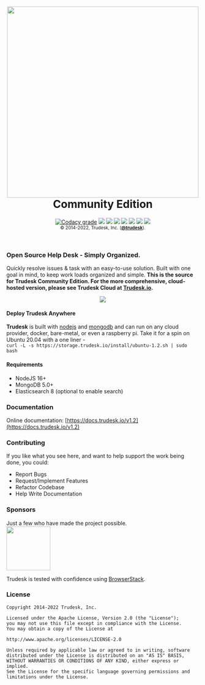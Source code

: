 <h1 align="center">
<a href="http://trudesk.io"><img src="http://trudesk.io/TD_Black.png" width="500" /></a>
<br />Community Edition
</h1>
<p align="center">
<a href="https://app.codacy.com/gh/polonel/trudesk/dashboard"><img alt="Codacy grade" src="https://img.shields.io/codacy/grade/3228c30aa1d14530ba25a04948985079?style=flat-square"></a>
<a href="https://standardjs.com"><img src="https://img.shields.io/badge/code_style-standard-brightgreen.svg?style=flat-square" /></a>
<a href="https://app.circleci.com/pipelines/github/polonel/trudesk"><img src="https://img.shields.io/circleci/token/ad7d2d066a75685a15c8e2fd08bd75e53b18fbb7/project/github/polonel/trudesk/master.svg?style=flat-square" /></a>
<a href="https://forum.trudesk.io"><img src="https://img.shields.io/discourse/https/forum.trudesk.io/topics.svg?style=flat-square" /></a>
<a title="Crowdin" target="_blank" href="https://crowdin.com/project/trudesk"><img src="https://d322cqt584bo4o.cloudfront.net/trudesk/localized.svg?style=flat-square"></a>
<a href="https://github.com/polonel/trudesk/blob/master/LICENSE"><img src="https://img.shields.io/badge/license-APACHE%202-green.svg?style=flat-square" /></a>
<a href="https://github.com/polonel/trudesk/releases"><img src="https://img.shields.io/github/release/polonel/trudesk.svg?style=flat-square" /></a>
<a href="https://docs.trudesk.io/v1.2"><img src="https://img.shields.io/badge/documentation-click%20to%20read-blue.svg?style=flat-square" /></a>
<br />
<sub>© 2014-2022, Trudesk, Inc. (<b><a href="https://trudesk.io">@trudesk</a></b>).</sub>
</p>
<br />

### Open Source Help Desk - Simply Organized.

Quickly resolve issues & task with an easy-to-use solution. Built with one goal in mind, to keep work loads organized and simple. **This is the source for Trudesk Community Edition. For the more comprehensive, cloud-hosted version, please see Trudesk Cloud at <a href="http://trudesk.io">Trudesk.io</a>.**

<p align="center">
    <img src="https://files.trudesk.io/hero-td-right.png" />
</p>

#### Deploy Trudesk Anywhere

**Trudesk** is built with <a href="https://nodejs.org">nodejs</a> and <a href="https://mongodb.org">mongodb</a> and can run on any cloud provider, docker, bare-metal, or even a raspberry pi.
Take it for a spin on Ubuntu 20.04 with a one liner - <br />`curl -L -s https://storage.trudesk.io/install/ubuntu-1.2.sh | sudo bash`

#### Requirements

- NodeJS 16+
- MongoDB 5.0+
- Elasticsearch 8 (optional to enable search)

### Documentation

Online documentation: [https://docs.trudesk.io/v1.2](https://docs.trudesk.io/v1.2)

### Contributing

If you like what you see here, and want to help support the work being done, you could:

- Report Bugs
- Request/Implement Features
- Refactor Codebase
- Help Write Documentation

### Sponsors

Just a few who have made the project possible.
<br />
<a href="https://www.browserstack.com"><img src="https://files.trudesk.io/browserstack-logo-600x315.png" width="115" /></a>

Trudesk is tested with confidence using [BrowserStack](https://browserstack.com).

### License

    Copyright 2014-2022 Trudesk, Inc.

    Licensed under the Apache License, Version 2.0 (the "License");
    you may not use this file except in compliance with the License.
    You may obtain a copy of the License at

    http://www.apache.org/licenses/LICENSE-2.0

    Unless required by applicable law or agreed to in writing, software
    distributed under the License is distributed on an "AS IS" BASIS,
    WITHOUT WARRANTIES OR CONDITIONS OF ANY KIND, either express or implied.
    See the License for the specific language governing permissions and
    limitations under the License.
